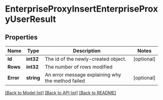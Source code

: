 # EnterpriseProxyInsertEnterpriseProxyUserResult

## Properties

Name | Type | Description | Notes
------------ | ------------- | ------------- | -------------
**Id** | **int32** | The id of the newly-created object. | [optional] 
**Rows** | **int32** | The number of rows modified | 
**Error** | **string** | An error message explaining why the method failed | [optional] 

[[Back to Model list]](../README.md#documentation-for-models) [[Back to API list]](../README.md#documentation-for-api-endpoints) [[Back to README]](../README.md)


